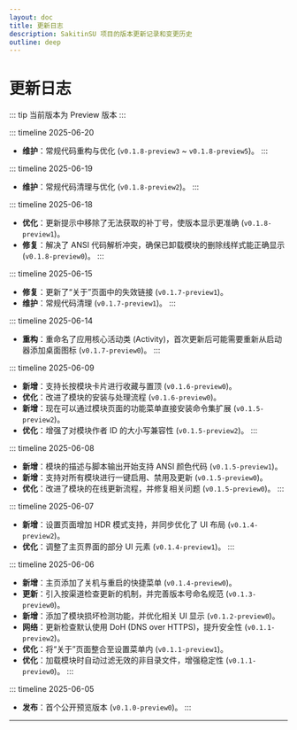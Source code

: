 ```yaml
---
layout: doc
title: 更新日志
description: SakitinSU 项目的版本更新记录和变更历史
outline: deep
---
```


# 更新日志

::: tip
当前版本为 Preview 版本
:::

::: timeline 2025-06-20

- **维护**：常规代码重构与优化 (`v0.1.8-preview3` ~ `v0.1.8-preview5`)。
  :::

::: timeline 2025-06-19

- **维护**：常规代码清理与优化 (`v0.1.8-preview2`)。
  :::

::: timeline 2025-06-18

- **优化**：更新提示中移除了无法获取的补丁号，使版本显示更准确 (`v0.1.8-preview1`)。
- **修复**：解决了 ANSI 代码解析冲突，确保已卸载模块的删除线样式能正确显示 (`v0.1.8-preview0`)。
  :::

::: timeline 2025-06-15

- **修复**：更新了“关于”页面中的失效链接 (`v0.1.7-preview1`)。
- **维护**：常规代码清理 (`v0.1.7-preview1`)。
  :::

::: timeline 2025-06-14

- **重构**：重命名了应用核心活动类 (Activity)，首次更新后可能需要重新从启动器添加桌面图标 (`v0.1.7-preview0`)。
  :::

::: timeline 2025-06-09

- **新增**：支持长按模块卡片进行收藏与置顶 (`v0.1.6-preview0`)。
- **优化**：改进了模块的安装与处理流程 (`v0.1.6-preview0`)。
- **新增**：现在可以通过模块页面的功能菜单直接安装命令集扩展 (`v0.1.5-preview2`)。
- **优化**：增强了对模块作者 ID 的大小写兼容性 (`v0.1.5-preview2`)。
  :::

::: timeline 2025-06-08

- **新增**：模块的描述与脚本输出开始支持 ANSI 颜色代码 (`v0.1.5-preview1`)。
- **新增**：支持对所有模块进行一键启用、禁用及更新 (`v0.1.5-preview0`)。
- **优化**：改进了模块的在线更新流程，并修复相关问题 (`v0.1.5-preview0`)。
  :::

::: timeline 2025-06-07

- **新增**：设置页面增加 HDR 模式支持，并同步优化了 UI 布局 (`v0.1.4-preview2`)。
- **优化**：调整了主页界面的部分 UI 元素 (`v0.1.4-preview1`)。
  :::

::: timeline 2025-06-06

- **新增**：主页添加了关机与重启的快捷菜单 (`v0.1.4-preview0`)。
- **更新**：引入按渠道检查更新的机制，并完善版本号命名规范 (`v0.1.3-preview0`)。
- **新增**：添加了模块损坏检测功能，并优化相关 UI 显示 (`v0.1.2-preview0`)。
- **网络**：更新检查默认使用 DoH (DNS over HTTPS)，提升安全性 (`v0.1.1-preview2`)。
- **优化**：将“关于”页面整合至设置菜单内 (`v0.1.1-preview1`)。
- **优化**：加载模块时自动过滤无效的非目录文件，增强稳定性 (`v0.1.1-preview0`)。
  :::

::: timeline 2025-06-05

- **发布**：首个公开预览版本 (`v0.1.0-preview0`)。
  :::

---
